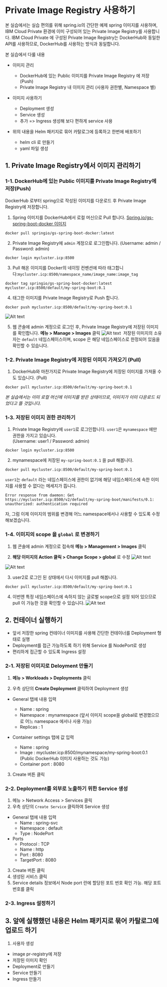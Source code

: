 # Private Image Registry 사용하기
본 실습에서는 실습 편의를 위해 spring.io의 간단한 예제 spring 이미지를 사용하며, 
IBM Cloud Private 환경에 이미 구성되어 있는 Private Image Registry를 사용합니다. 
IBM Cloud Private 에 구성된 Private Image Registry는 DockerHub와 동일한 API를 사용하므로, DockerHub를 사용하는 방식과 동일합니다.   

본 실습에서 다룰 내용 


* 이미지 관리
  - DockerHub에 있는 Public 이미지를 Private Image Registry 에 저장 (Push)
  - Private Image Registry 내 이미지 관리 (사용자 권한별, Namespace 별)

* 이미지 사용하기 
  - Deployment 생성 
  - Service 생성 
  - 추가 => Ingress 생성해 보다 편하게 service 사용 

* 위의 내용을 Helm 패키지로 묶어 카탈로그에 등록하고 한번에 배포하기 
  - helm cli 로 만들기 
  - yaml 파일 생성




## 1. Private Image Registry에서 이미지 관리하기 

### 1-1. DockerHub에 있는 Public 이미지를 Private Image Registry에 저장(Push)
DockerHub 로부터 spring으로 작성된 이미지를 다운로드 후 Private Image Registry에 저장합니다.

1. Spring 이미지를 DockerHub에서 로컬 머신으로  Pull 합니다. 
[Spring.io/gs-spring-boot-docker 이미지](https://hub.docker.com/r/springio/gs-spring-boot-docker)

~~~
docker pull springio/gs-spring-boot-docker:latest
~~~

2. Private Image Registry에 `admin` 계정으로 로그인합니다.  (Username: admin / Password: admin)
~~~
docker login mycluster.icp:8500
~~~

3. Pull 해온 이미지를 Docker의 네이밍 컨벤션에 따라 태그합니다:`mycluster.icp:8500/namespace_name/image_name:image_tag`
~~~
docker tag springio/gs-spring-boot-docker:latest mycluster.icp:8500/default/my-spring-boot:0.1
~~~

4. 태그한 이미지를 Private Image Registry로 Push 합니다. 
~~~
docker push mycluster.icp:8500/default/my-spring-boot:0.1
~~~

![Alt text](./images/image-mgmt-1.png)

5. 웹 콘솔에 admin 계정으로 로그인 후, Private Image Registry에 저장된 이미지를 확인합니다.  **메뉴 > Manage > Images** 클릭 
![Alt text](./images/image-mgmt-2.png)
  저장된 이미지의 소유자는 `default` 네임스페이스이며, scope 은 해당 네임스페이스로 한정되어 있음을 확인할 수 있습니다. 

### 1-2. Private Image Registry에 저장된 이미지 가져오기 (Pull) 
1. DockerHub와 마찬가지로 Private Image Registry에 저장된 이미지를 가져올 수도 있습니다. (Pull) 
~~~
docker pull mycluster.icp:8500/default/my-spring-boot:0.1
~~~
*본 실습에서는 이미 로컬 머신에 이미지를 받은 상태이므로, 이미지가 이미 다운로드 되었다고 뜰 것입니다.*


### 1-3. 저장된 이미지 권한 관리하기 
1. Private Image Registry에 `user1`로  로그인합니다. `user1`은 `mynamespace` 에만 권한을 가지고 있습니다.  
(Username: user1 / Password: admin)

~~~
docker login mycluster.icp:8500
~~~


2. mynamespace에 저장된 `my-spring-boot:0.1` 을 pull 해봅니다. 
~~~
docker pull mycluster.icp:8500/default/my-spring-boot:0.1
~~~

`user1`는 `default` 라는 네임스페이스에 권한이 없기에 해당 네임스페이스에 속한 이미지를 사용할 수 없다는 메세지가 뜹니다. 

```
Error response from daemon: Get https://mycluster.icp:8500/v2/default/my-spring-boot/manifests/0.1: unauthorized: authentication required
```

자, 그럼 이제 이미지의 범위를 변경해 어느 namespace에서나 사용할 수 있도록 수정해보겠습니다. 


### 1-4. 이미지의 scope 을 `global` 로 변경하기 

1. 웹 콘솔에 admin 계정으로 접속해 **메뉴 > Management > Images** 클릭 

2. **해당 이미지의 Action 클릭 > Change Scope > global** 로 수정 
![Alt text](./images/image-mgmt-3.png)

![Alt text](./images/image-mgmt-4.png)


3. user2로 로그인 된 상태에서 다시 이미지를 pull 해봅니다. 
~~~
docker pull mycluster.icp:8500/default/my-spring-boot:0.1
~~~

4. 이번엔 특정 네임스페이스에 속하지 않는 글로벌 scope으로 설정 되어 있으므로 pull 이 가능한 것을 확인할 수 있습니다. 
![Alt text](./images/image-mgmt-5.png)



## 2. 컨테이너 실행하기 
- 앞서 저장한 spring 컨테이너 이미지를 사용해 간단한 컨테이너를 Deployment 형태로 실행 
- Deployment를 접근 가능하도록 하기 위해 Service 를 NodePort로 생성 
- 편리하게 접근할 수 있도록 Ingress 설정 


### 2-1. 저장된 이미지로 Deloyment 만들기 
1. **메뉴 > Workloads > Deployments** 클릭

2. 우측 상단의 **Create Deployment** 클릭하여 Deployment 생성 
- General 탭에 내용 입력 
  - Name : spring
  - Namespace : mynamespace (앞서 이미지 scope을 global로 변경했으므로 어느 namespace 에서나 사용 가능)
  - Replicas : 1
  
- Container settings 탭에 값 입력 
  - Name : spring
  - Image : mycluster.icp:8500/mynamespace/my-spring-boot:0.1 (Public DockerHub 이미지 사용하는 것도 가능)
  - Container port : 8080

3. Create 버튼 클릭 

### 2-2. Deployment를 외부로 노출하기 위한 Service 생성 

1. 메뉴 > Network Access > Services 클릭 
2. 우측 상단의 `Create Service` 클릭하여 Service 생성 
- General 탭에 내용 입력 
  - Name : spring-svc
  - Namespace : default 
  - Type : NodePort
- Ports
  - Protocol : TCP
  - Name : http 
  - Port : 8080
  - TargetPort : 8080

3. Create 버튼 클릭 
4. 생성된 서비스 클릭
5. Service details 정보에서 Node port 란에 할당된 포트 번호 확인 가능. 해당 포트 번호를 클릭


### 2-3. Ingress 설정하기 


## 3. 앞에 실행했던 내용은 Helm 패키지로 묶어 카탈로그에 업로드 하기 




1.  사용자 생성 


- image pr-registry에 저장
- 저장된 이미지 확인 
- Deployment로 만들기 
- Service 만들기 
- Ingress 만들기 
